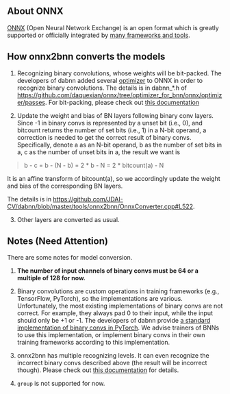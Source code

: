 ## About ONNX

[ONNX](http://onnx.ai) (Open Neural Network Exchange) is an open format which is greatly supported or officially integrated by [many frameworks and tools](http://onnx.ai/supported-tools).

## How onnx2bnn converts the models

1. Recognizing binary convolutions, whose weights will be bit-packed. The developers of dabnn added several [optimizer](https://github.com/onnx/onnx/blob/master/docs/Optimizer.md) to ONNX in order to recognize binary convolutions. The details is in dabnn_*.h of https://github.com/daquexian/onnx/tree/optimizer_for_bnn/onnx/optimizer/passes. For bit-packing, please check out [this documentation](bconv.md)

2. Update the weight and bias of BN layers following binary conv layers. Since -1 in binary convs is represented by a unset bit (i.e., 0), and bitcount returns the number of set bits (i.e., 1) in a N-bit operand, a correction is needed to get the correct result of binary convs. Specifically, denote a as an N-bit operand, b as the number of set bits in a, c as the number of unset bits in a, the result we want is

> b - c = b - (N - b) = 2 * b - N = 2 * bitcount(a) - N

It is an affine transform of bitcount(a), so we accordingly update the weight and bias of the corresponding BN layers.

The details is in https://github.com/JDAI-CV/dabnn/blob/master/tools/onnx2bnn/OnnxConverter.cpp#L522.

3. Other layers are converted as usual.

## Notes (Need Attention)

There are some notes for model conversion.

1. **The number of input channels of binary convs must be 64 or a multiple of 128 for now.**

2. Binary convolutions are custom operations in training frameworks (e.g., TensorFlow, PyTorch), so the implementations are various. Unfortunately, the most existing implementations of binary convs are not correct. For example, they always pad 0 to their input, while the input should only be +1 or -1. The developers of dabnn provide [a standard implementation of binary convs in PyTorch](https://gist.github.com/daquexian/7db1e7f1e0a92ab13ac1ad028233a9eb). We advise trainers of BNNs to use this implementation, or implement binary convs in their own training frameworks according to this implementation.

3. onnx2bnn has multiple recognizing levels. It can even recognize the incorrect binary convs described above (the result will be incorrect though). Please check out [this documentation](https://github.com/JDAI-CV/dabnn/wiki/Train,-export-and-convert-a-dabnn-model) for details.

4. `group` is not supported for now.
